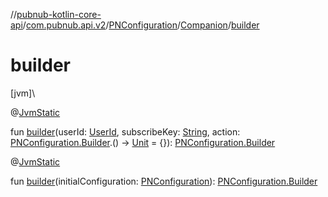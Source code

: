 //[pubnub-kotlin-core-api](../../../../index.md)/[com.pubnub.api.v2](../../index.md)/[PNConfiguration](../index.md)/[Companion](index.md)/[builder](builder.md)

# builder

[jvm]\

@[JvmStatic](https://kotlinlang.org/api/latest/jvm/stdlib/kotlin-stdlib/kotlin.jvm/-jvm-static/index.html)

fun [builder](builder.md)(userId: [UserId](../../../../../../pubnub-kotlin/pubnub-kotlin-core-api/pubnub-kotlin-core-api/com.pubnub.api/-user-id/index.md), subscribeKey: [String](https://kotlinlang.org/api/latest/jvm/stdlib/kotlin-stdlib/kotlin/-string/index.html), action: [PNConfiguration.Builder](../-builder/index.md).() -&gt; [Unit](https://kotlinlang.org/api/latest/jvm/stdlib/kotlin-stdlib/kotlin/-unit/index.html) = {}): [PNConfiguration.Builder](../-builder/index.md)

@[JvmStatic](https://kotlinlang.org/api/latest/jvm/stdlib/kotlin-stdlib/kotlin.jvm/-jvm-static/index.html)

fun [builder](builder.md)(initialConfiguration: [PNConfiguration](../index.md)): [PNConfiguration.Builder](../-builder/index.md)
